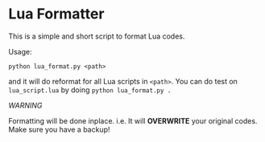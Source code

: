 # Lua Formatter

This is a simple and short script to format Lua codes.

Usage:

`python lua_format.py <path>`

and it will do reformat for all Lua scripts in `<path>`. You can do test on `lua_script.lua` by doing `python lua_format.py .`

*WARNING*

Formatting will be done inplace. i.e. It will **OVERWRITE** your original codes. Make sure you have a backup!
